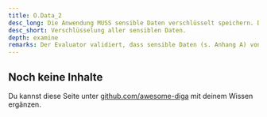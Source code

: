 ```yaml
---
title: O.Data_2
desc_long: Die Anwendung MUSS sensible Daten verschlüsselt speichern. Die betriebssystemeigene Verschlüsselung des Dateisystems genügt nicht. Das Schlüsselmaterial für diese Verschlüsselung DARF NICHT unverschlüsselt persistiert werden. Dies gilt sowohl für flüchtiges Ablegen (z. B. im Arbeitsspeicher), als auch für dauerhaftes Speichern (z. B. in einer Cloud-Umgebung). Eine hardwareunterstützte Schlüsselverwaltung der Plattform SOLL bevorzugt verwendet werden.
desc_short: Verschlüsselung aller sensiblen Daten.
depth: examine
remarks: Der Evaluator validiert, dass sensible Daten (s. Anhang A) von der Anwendung nur verschlüsselt gespeichert werden können. Der Evaluator prüft weiterhin, ob eine hardwaregestützte Schlüsselverwaltung des Betriebssystems für die Speicherung der hierfür notwendigen Schlüssel verwendet wird. Ist ein hinreichender Schutz der Schlüssel durch die Plattform sichergestellt (z. B. in einem embedded Secure Element/Trusted Execution Environment), muss die Anwendung diese Schlüssel wirksam gegen Offenlegung schützen. Der Evaluator nimmt die Wirksamkeit gegenüber Reverse Engineering in die Risikobewertung auf.
---
```


## Noch keine Inhalte

Du kannst diese Seite unter [github.com/awesome-diga](https://github.com/awesome-diga/tr-faq) mit deinem Wissen ergänzen.
